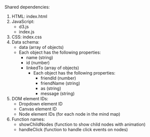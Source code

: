 Shared dependencies:

1. HTML: index.html
2. JavaScript: 
   - d3.js
   - index.js
3. CSS: index.css
4. Data schema: 
   - data (array of objects)
   - Each object has the following properties:
     - name (string)
     - id (number)
     - linkedTo (array of objects)
       - Each object has the following properties:
         - friendId (number)
         - friendName (string)
         - as (string)
         - message (string)
5. DOM element IDs:
   - Dropdown element ID
   - Canvas element ID
   - Node element IDs (for each node in the mind map)
6. Function names:
   - showChildNodes (function to show child nodes with animation)
   - handleClick (function to handle click events on nodes)
